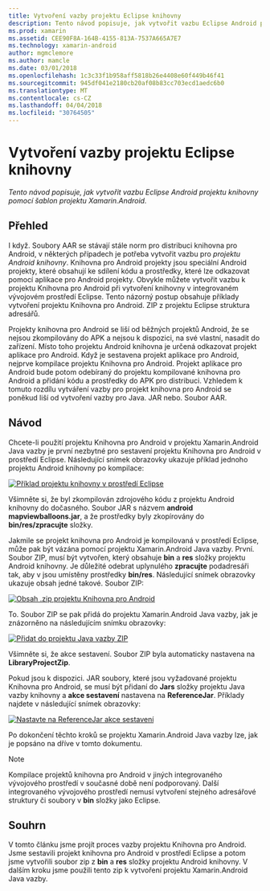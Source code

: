 ```yaml
---
title: Vytvoření vazby projektu Eclipse knihovny
description: Tento návod popisuje, jak vytvořit vazbu Eclipse Android projektu knihovny pomocí šablon projektu Xamarin.Android.
ms.prod: xamarin
ms.assetid: CEE90F8A-164B-4155-813A-7537A665A7E7
ms.technology: xamarin-android
author: mgmclemore
ms.author: mamcle
ms.date: 03/01/2018
ms.openlocfilehash: 1c3c33f1b958aff5818b26e4408e60f449b46f41
ms.sourcegitcommit: 945df041e2180cb20af08b83cc703ecd1aedc6b0
ms.translationtype: MT
ms.contentlocale: cs-CZ
ms.lasthandoff: 04/04/2018
ms.locfileid: "30764505"
---
```

# <a name="binding-an-eclipse-library-project"></a>Vytvoření vazby projektu Eclipse knihovny

_Tento návod popisuje, jak vytvořit vazbu Eclipse Android projektu knihovny pomocí šablon projektu Xamarin.Android._


## <a name="overview"></a>Přehled

I když. Soubory AAR se stávají stále norm pro distribuci knihovna pro Android, v některých případech je potřeba vytvořit vazbu pro *projektu Android knihovny*. Knihovna pro Android projekty jsou speciální Android projekty, které obsahují ke sdílení kódu a prostředky, které lze odkazovat pomocí aplikace pro Android projekty. Obvykle můžete vytvořit vazbu k projektu Knihovna pro Android při vytvoření knihovny v integrovaném vývojovém prostředí Eclipse.
Tento názorný postup obsahuje příklady vytvoření projektu Knihovna pro Android. ZIP z projektu Eclipse struktura adresářů.

Projekty knihovna pro Android se liší od běžných projektů Android, že se nejsou zkompilovány do APK a nejsou k dispozici, na své vlastní, nasadit do zařízení. Místo toho projektu Android knihovna je určená odkazovat projekt aplikace pro Android. Když je sestavena projekt aplikace pro Android, nejprve kompilace projektu Knihovna pro Android. Projekt aplikace pro Android bude potom odebíraný do projektu kompilované knihovna pro Android a přidání kódu a prostředky do APK pro distribuci. Vzhledem k tomuto rozdílu vytváření vazby pro projekt knihovna pro Android se poněkud liší od vytvoření vazby pro Java. JAR nebo. Soubor AAR.



## <a name="walkthrough"></a>Návod

Chcete-li použití projektu Knihovna pro Android v projektu Xamarin.Android Java vazby je první nezbytné pro sestavení projektu Knihovna pro Android v prostředí Eclipse. Následující snímek obrazovky ukazuje příklad jednoho projektu Android knihovny po kompilace: 

[![Příklad projektu knihovny v prostředí Eclipse](binding-a-library-project-images/build-lib-in-eclipse.png)](binding-a-library-project-images/build-lib-in-eclipse.png#lightbox)

Všimněte si, že byl zkompilován zdrojového kódu z projektu Android knihovny do dočasného. Soubor JAR s názvem **android mapviewballoons.jar**, a že prostředky byly zkopírovány do **bin/res/zpracujte** složky. 

Jakmile se projekt knihovna pro Android je kompilovaná v prostředí Eclipse, může pak být vázána pomocí projektu Xamarin.Android Java vazby. První. Soubor ZIP, musí být vytvořen, který obsahuje **bin** a **res** složky projektu Android knihovny. Je důležité odebrat uplynulého **zpracujte** podadresáři tak, aby v jsou umístěny prostředky **bin/res**. Následující snímek obrazovky ukazuje obsah jedné takové. Soubor ZIP: 

[![Obsah .zip projektu Knihovna pro Android](binding-a-library-project-images/contents-of-zip-file.png)](binding-a-library-project-images/contents-of-zip-file.png#lightbox)

To. Soubor ZIP se pak přidá do projektu Xamarin.Android Java vazby, jak je znázorněno na následujícím snímku obrazovky:

[![Přidat do projektu Java vazby ZIP](binding-a-library-project-images/zip-in-binding-project.png)](binding-a-library-project-images/zip-in-binding-project.png#lightbox)

Všimněte si, že akce sestavení. Soubor ZIP byla automaticky nastavena na **LibraryProjectZip**.

Pokud jsou k dispozici. JAR soubory, které jsou vyžadované projektu Knihovna pro Android, se musí být přidaní do **Jars** složky projektu Java vazby knihovny a **akce sestavení** nastavena na **ReferenceJar**. Příklady najdete v následující snímek obrazovky: 

[![Nastavte na ReferenceJar akce sestavení](binding-a-library-project-images/set-to-referencejar.png)](binding-a-library-project-images/set-to-referencejar.png#lightbox)

Po dokončení těchto kroků se projektu Xamarin.Android Java vazby lze, jak je popsáno na dříve v tomto dokumentu.

> [!NOTE]
> Kompilace projektů knihovna pro Android v jiných integrovaného vývojového prostředí v současné době není podporovaný. Další integrovaného vývojového prostředí nemusí vytvoření stejného adresářové struktury či soubory v **bin** složky jako Eclipse. 


## <a name="summary"></a>Souhrn

V tomto článku jsme projít proces vazby projektu Knihovna pro Android. Jsme sestavili projekt knihovna pro Android v prostředí Eclipse a potom jsme vytvořili soubor zip z **bin** a **res** složky projektu Android knihovny. V dalším kroku jsme použili tento zip k vytvoření projektu Xamarin.Android Java vazby. 

